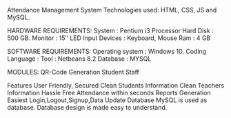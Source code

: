 Attendance Management System
Technologies used: HTML, CSS, JS and MySQL.


HARDWARE REQUIREMENTS: 
System : Pentium i3 Processor
Hard Disk : 500 GB.
Monitor : 15’’ LED
Input Devices : Keyboard, Mouse
Ram : 4 GB

SOFTWARE REQUIREMENTS: 
Operating system : Windows 10.
Coding Language :
Tool : Netbeans 8.2
Database : MYSQL

MODULES:
QR-Code Generation
Student
Staff


Features
User Friendly, Secured
Clean Students Information
Clean Teachers Information
Hassle Free Attendance within seconds
Reports Generation
Easiest Login,Logout,Signup,Data Update
Database
MySQL is used as database. Database design is made easy to understand.
